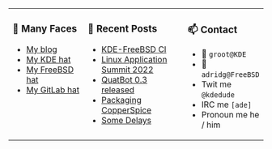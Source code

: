 
<table><tr>
  
<td valign="top" width="30%">
  
### 🙋 Many Faces

- [My blog](https://euroquis.nl/bobulate/)
- [My KDE hat](https://invent.kde.org/adridg)
- [My FreeBSD hat](https://wiki.freebsd.org/AdriaanDeGroot)
- [My GitLab hat](https://gitlab.com/adriaandegroot)
</td>

<td valign="top" width="40%">
  
### 💬 Recent Posts

<!-- BLOG-POST-LIST:START -->
- [KDE-FreeBSD CI](https://euroquis.nl//kde/2022/04/26/freebsd-ci.html)
- [Linux Application Summit 2022](https://euroquis.nl//blabla/2022/04/26/las.html)
- [QuatBot 0.3 released](https://euroquis.nl//blabla/2022/03/11/quatbot.html)
- [Packaging CopperSpice](https://euroquis.nl//freebsd/2022/02/20/copperspice.html)
- [Some Delays](https://euroquis.nl//blabla/2022/02/17/delay.html)
<!-- BLOG-POST-LIST:END -->
</td>

<td valign="top" width="30%">
  
### 📫 Contact

- 📧 `groot@KDE`
- 📧 `adridg@FreeBSD`
- Twit me `@kdedude`
- IRC me `[ade]`
- Pronoun me he / him
</td>

</tr></table>
